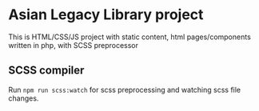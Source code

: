# Asian Legacy Library project

This is HTML/CSS/JS project with static content, html pages/components written in php, with SCSS preprocessor

## SCSS compiler
Run `npm run scss:watch` for scss preprocessing and watching scss file changes.